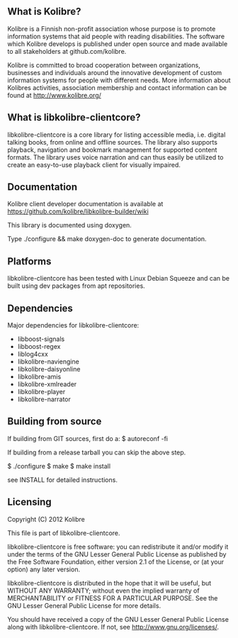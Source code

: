 What is Kolibre?
---------------------------------
Kolibre is a Finnish non-profit association whose purpose is to promote
information systems that aid people with reading disabilities. The software
which Kolibre develops is published under open source and made available to all
stakeholders at github.com/kolibre.

Kolibre is committed to broad cooperation between organizations, businesses and
individuals around the innovative development of custom information systems for
people with different needs. More information about Kolibres activities, association 
membership and contact information can be found at http://www.kolibre.org/

What is libkolibre-clientcore?
---------------------------------
libkolibre-clientcore is a core library for listing accessible media, i.e. digital talking 
books, from online and offline sources. The library also supports playback, 
navigation and bookmark management for supported content formats. 
The library uses voice narration and can thus easily be utilized to create 
an easy-to-use playback client for visually impaired.

Documentation
---------------------------------
Kolibre client developer documentation is available at 
https://github.com/kolibre/libkolibre-builder/wiki

This library is documented using doxygen.

Type ./configure && make doxygen-doc to generate documentation.

Platforms
---------------------------------
libkolibre-clientcore has been tested with Linux Debian Squeeze and can be built
using dev packages from apt repositories.

Dependencies
---------------------------------
Major dependencies for libkolibre-clientcore:

* libboost-signals
* libboost-regex
* liblog4cxx
* libkolibre-naviengine
* libkolibre-daisyonline
* libkolibre-amis
* libkolibre-xmlreader
* libkolibre-player
* libkolibre-narrator

Building from source
---------------------------------
If building from GIT sources, first do a:
$ autoreconf -fi

If building from a release tarball you can skip the above step.

$ ./configure
$ make
$ make install

see INSTALL for detailed instructions.

Licensing
---------------------------------
Copyright (C) 2012 Kolibre

This file is part of libkolibre-clientcore.

libkolibre-clientcore is free software: you can redistribute it and/or modify
it under the terms of the GNU Lesser General Public License as published by
the Free Software Foundation, either version 2.1 of the License, or
(at your option) any later version.

libkolibre-clientcore is distributed in the hope that it will be useful,
but WITHOUT ANY WARRANTY; without even the implied warranty of
MERCHANTABILITY or FITNESS FOR A PARTICULAR PURPOSE.  See the
GNU Lesser General Public License for more details.

You should have received a copy of the GNU Lesser General Public License
along with libkolibre-clientcore. If not, see <http://www.gnu.org/licenses/>.
